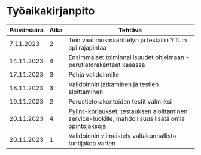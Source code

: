 # Työaikakirjanpito

| Päivämäärä | Aika | Tehtävä |
| ---------- | ---- | ------- |
| 7.11.2023  | 2    | Tein vaatimusmäärittelyn ja testailin YTL:n api rajapintaa |
| 14.11.2023  | 4    | Ensimmäiset toiminnallisuudet ohjelmaan - perutietorakenteet kasassa |
| 17.11.2023  | 3    | Pohja validoinnille |
| 18.11.2023  | 3    | Validoinnin jatkaminen ja testien aloittaminen |
| 19.11.2023  | 2    | Perustietorakenteiden testit valmiiksi |
| 20.11.2023  | 4    | Pylint-korjaukset, testauksen aloittaminen service-luokille, mahdollisuus lisätä omia opintojaksoja |
| 20.11.2023  | 1    | Validoinnin viimeistely valtakunnallista tuntijakoa varten |
